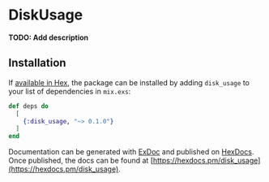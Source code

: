 # DiskUsage

**TODO: Add description**

## Installation

If [available in Hex](https://hex.pm/docs/publish), the package can be installed
by adding `disk_usage` to your list of dependencies in `mix.exs`:

```elixir
def deps do
  [
    {:disk_usage, "~> 0.1.0"}
  ]
end
```

Documentation can be generated with [ExDoc](https://github.com/elixir-lang/ex_doc)
and published on [HexDocs](https://hexdocs.pm). Once published, the docs can
be found at [https://hexdocs.pm/disk_usage](https://hexdocs.pm/disk_usage).

